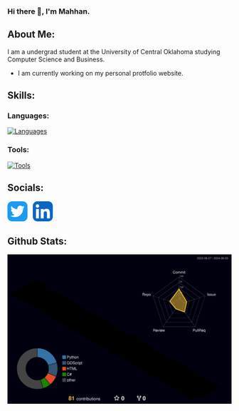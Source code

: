 ### Hi there 👋, I'm Mahhan.

## About Me:
I am a undergrad student at the University of Central Oklahoma studying Computer Science and Business. 
- I am currently working on my personal protfolio website.
## Skills:

### Languages:
[![Languages](https://skillicons.dev/icons?i=py,cpp,cs)](https://skillicons.dev)
### Tools:
[![Tools](https://skillicons.dev/icons?i=godot,dotnet)](https://skillicons.dev)
## Socials:
<!-- [![Socials](https://skillicons.dev/icons?i=linkedin,twitter,instgram)](https://skillicons.dev) -->
<a href="http://www.twitter.com/mahhanakbaran"><img src="https://github.com/tandpfun/skill-icons/blob/65dea6c4eaca7da319e552c09f4cf5a9a8dab2c8/icons/Twitter.svg" alt="Twitter" width="45px"/></a> &nbsp;
<a href="https://www.linkedin.com/in/mahhan-akbaran/"><img src="https://github.com/tandpfun/skill-icons/blob/65dea6c4eaca7da319e552c09f4cf5a9a8dab2c8/icons/LinkedIn.svg" alt="LinkedIn" width="45px"/></a> 


## Github Stats:
<!--- ![LeetCode Stats](https://leetcard.jacoblin.cool/mahhanakbaran?theme=unicorn&font=Anek%20Devanagari) --->
![](./profile-3d-contrib/profile-night-rainbow.svg)

